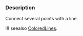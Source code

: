 ### Description

Connect several points with a line.

!!! seealso
    [ColoredLines](/Cxx/GeometricObjects/ColoredLines).

